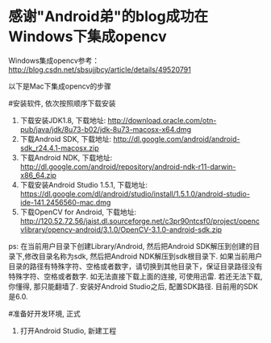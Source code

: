 # 感谢"Android弟"的blog成功在Windows下集成opencv
Windows集成opencv参考：http://blog.csdn.net/sbsujjbcy/article/details/49520791

以下是Mac下集成opencv的步骤

#安装软件, 依次按照顺序下载安装
1. 下载安装JDK1.8, 下载地址: http://download.oracle.com/otn-pub/java/jdk/8u73-b02/jdk-8u73-macosx-x64.dmg
2. 下载Android SDK, 下载地址: http://dl.google.com/android/android-sdk_r24.4.1-macosx.zip
3. 下载Android NDK, 下载地址: http://dl.google.com/android/repository/android-ndk-r11-darwin-x86_64.zip
4. 下载安装Android Studio 1.5.1, 下载地址: https://dl.google.com/dl/android/studio/install/1.5.1.0/android-studio-ide-141.2456560-mac.dmg
5. 下载OpenCV for Android, 下载地址: http://120.52.72.56/jaist.dl.sourceforge.net/c3pr90ntcsf0/project/opencvlibrary/opencv-android/3.1.0/OpenCV-3.1.0-android-sdk.zip

ps: 在当前用户目录下创建Library/Android, 然后把Android SDK解压到创建的目录下,修改目录名称为sdk, 然后把Android NDK解压到sdk根目录下. 如果当前用户目录的路径有特殊字符、空格或者数字，请切换到其他目录下，保证目录路径没有特殊字符、空格或者数字.
  如无法直接下载上面的连接, 可使用迅雷. 若还无法下载, 你懂得, 那只能翻墙了.
  安装好Android Studio之后, 配置SDK路径. 目前用的SDK是6.0.

#准备好开发环境, 正式
1. 打开Android Studio, 新建工程
